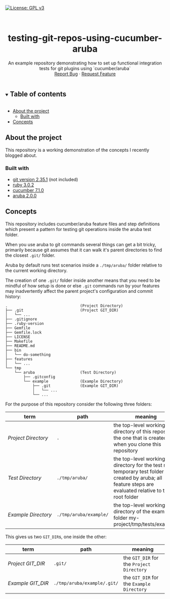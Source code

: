 [![License: GPL v3][license-shield]][license-url]

<!-- PROJECT LOGO -->
<br />
<!-- vale Google.Headings = NO -->
<h1 align="center">testing-git-repos-using-cucumber-aruba</h1>
<!-- vale Google.Headings = YES -->

<p align="center">
  An example repository demonstrating how to set up functional integration tests
  for git plugins using `cucumber/aruba` 
  <br />
  <!-- <a href="./README.md"><strong>README</strong></a>
  ·
  <a href="./CHANGELOG.md">CHANGELOG</a>
  .
  <a href="./CONTRIBUTING.md">CONTRIBUTING</a>
  <br /> -->
  <a href="https://github.com/davidalpert/testing-git-repos-using-cucumber-aruba/issues">Report Bug</a>
  ·
  <a href="https://github.com/davidalpert/testing-git-repos-using-cucumber-aruba/issues">Request Feature</a>
</p>

<details open="open">
  <summary><h2 style="display: inline-block">Table of contents</h2></summary>

- [About the project](#about-the-project)
  - [Built with](#built-with)
- [Concepts](#concepts)

</details>

<!-- ABOUT THE PROJECT -->
## About the project

This repository is a working demonstration of the concepts I recently blogged about.

### Built with

- [git version 2.35.1](https://git-scm.com/) (not included)
- [ruby 3.0.2](https://www.ruby-lang.org/en/news/2021/07/07/ruby-3-0-2-released/)
- [cucumber 7.1.0](https://github.com/cucumber/cucumber-ruby)
- [aruba 2.0.0](https://github.com/cucumber/aruba)

## Concepts

This repository includes cucumber/aruba feature files and step definitions which present a pattern for testing git operations inside the aruba test folder.

When you use aruba to git commands several things can get a bit tricky, primarily because git assumes that it can walk it's parent directories to find the closest `.git/` folder.

Aruba by default runs test scenarios inside a `./tmp/aruba/` folder relative to the current working directory.

The creation of one `.git/` folder inside another means that you need to be mindful of how setup is done or else `.git` commands run by your features may inadvertently affect the parent project's configuration and commit history:
```
.                                (Project Directory)
├── .git                         (Project GIT_DIR)
│   └── ...
├── .gitignore
├── .ruby-version
├── Gemfile
├── Gemfile.lock
├── LICENSE
├── Makefile
├── README.md
├── bin
│   └── do-something
├── features
│   └── ...
└── tmp
    └── aruba                    (Test Directory)
        ├── .gitconfig
        └── example              (Example Directory)
            ├── .git             (Example GIT_DIR)
            │   └── ...
            └── ...
```

For the purpose of this repository consider the following three folders:

| term                     | path                   | meaning                                                                                                                                                  |
| ------------------------ | ---------------------- | -------------------------------------------------------------------------------------------------------------------------------------------------------- |
| _Project&nbsp;Directory_ | `.`                    | the top-level working directory of this repository; the one that is created when you clone this repository                                               |
| _Test&nbsp;Directory_    | `./tmp/aruba/`         | the top-level working directory for the test run, a temporary test folder created by aruba; all feature steps are evaluated relative to this root folder |
| _Example&nbsp;Directory_ | `./tmp/aruba/example/` | the top-level working directory of the example folder my-project/tmp/tests/example/                                                                      |

This gives us two `GIT_DIR`s, one inside the other:

| term                   | path                        | meaning                                   |
| ---------------------- | --------------------------- | ----------------------------------------- |
| _Project&nbsp;GIT_DIR_ | `.git/`                     | the `GIT_DIR` for the `Project Directory` |
| _Example&nbsp;GIT_DIR_ | `./tmp/aruba/example/.git/` | the `GIT_DIR` for the `Example Directory` |



<!-- MARKDOWN LINKS & IMAGES -->
<!-- https://www.markdownguide.org/basic-syntax/#reference-style-links -->
[forks-shield]: https://img.shields.io/github/forks/davidalpert/testing-git-repos-using-cucumber-arubas
[forks-url]: https://github.com/davidalpert/testing-git-repos-using-cucumber-aruba/network/members
[issues-shield]: https://img.shields.io/github/issues/davidalpert/testing-git-repos-using-cucumber-arubas
[issues-url]: https://github.com/davidalpert/testing-git-repos-using-cucumber-aruba/issues
[license-shield]: https://img.shields.io/badge/License-GPLv3-blue.svg
[license-url]: https://www.gnu.org/licenses/gpl-3.0